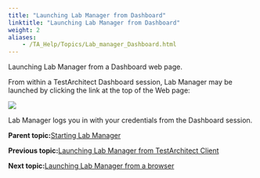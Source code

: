 ```yaml
--- 
title: "Launching Lab Manager from Dashboard"
linktitle: "Launching Lab Manager from Dashboard"
weight: 2
aliases: 
    - /TA_Help/Topics/Lab_manager_Dashboard.html
---
```


Launching Lab Manager from a Dashboard web page.

From within a TestArchitect Dashboard session, Lab Manager may be launched by clicking the link at the top of the Web page:

![](/images//Images/ug_labmanager08.png)

Lab Manager logs you in with your credentials from the Dashboard session.

**Parent topic:**[Starting Lab Manager](/TA_Help/Topics/Lab_manager_starting.html)

**Previous topic:**[Launching Lab Manager from TestArchitect Client](/TA_Help/Topics/Lab_manager_TA_client.html)

**Next topic:**[Launching Lab Manager from a browser](/TA_Help/Topics/Lab_manager_browser.html)

